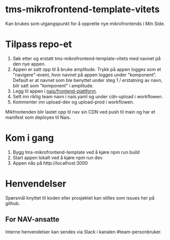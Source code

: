 # tms-mikrofrontend-template-vitets

Kan brukes som utgangspunkt for å opprette nye mikrofrontends i Min Side.

# Tilpass repo-et

1. Søk etter og erstatt tms-mikrofrontend-template-vitets med navnet på den nye appen.
2. Appen er satt opp til å bruke amplitude. Trykk på appen logges som et "navigere"-event, hvor navnet på appen logges under "komponent". Default er at navnet som ble benyttet under steg 1 / erstatning av navn, blir satt som "komponent" i amplitude.
3. Legg til appen i [nais/frontend-plattform](https://github.com/nais/frontend-plattform/blob/main/teams.tfvars).
4. Sett inn riktig team navn i nais.yaml og under cdn-upload i workflowen.
5. Kommenter inn upload-dev og upload-prod i workflowen.

Mikfrontenden blir lastet opp til nav sin CDN ved push til main og har et manifest som deployes til Nais.

# Kom i gang

1. Bygg tms-mikrofrontend-template ved å kjøre npm run build
2. Start appen lokalt ved å kjøre npm run dev
3. Appen nås på http://localhost:3000

# Henvendelser

Spørsmål knyttet til koden eller prosjektet kan stilles som issues her på github.

## For NAV-ansatte

Interne henvendelser kan sendes via Slack i kanalen #team-personbruker.
